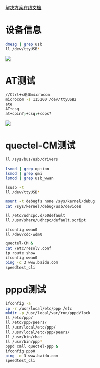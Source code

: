 [解决方案在线文档](https://manual.zlg.cn/web/#/235/11186)

# 设备信息
```bash
dmesg | grep usb
ll /dev/ttyUSB*
```
![](https://wdcdn.qpic.cn/MTY4ODg1ODI1ODM1NDAzMA_495734_1mYdP37sLi_r2YIg_1691831842?w=574&h=81&type=image/png)

# AT测试
```bash
//Ctrl+x退出microcom
microcom -s 115200 /dev/ttyUSB2
ate
AT+csq
at+cpin?;+csq;+cops?
```
![](https://wdcdn.qpic.cn/MTY4ODg1ODI1ODM1NDAzMA_64084_JjmSOEaQ7kkPt14T_1691831772?w=385&h=229&type=image/png)



# quectel-CM测试
```bash
ll /sys/bus/usb/drivers

lsmod | grep option
lsmod | grep qmi
lsmod | grep usb_wwan

lsusb -t
ll /dev/ttyUSB*

mount -t debugfs none /sys/kernel/debug
cat /sys/kernel/debug/usb/devices

ll /etc/udhcpc.d/50default
ll /usr/share/udhcpc/default.script

ifconfig wwan0
ll /dev/cdc-wdm0

quectel-CM &
cat /etc/resolv.conf
ip route show
ifconfig wwan0
ping -c 3 www.baidu.com
speedtest_cli
```




# pppd测试

```bash
ifconfig -a
cp -r /usr/local/etc/ppp /etc
mkdir -p /usr/local/var/run/pppd/lock
ll /etc/ppp/
ll /etc/ppp/peers/
ll /usr/local/etc/ppp/
ll /usr/local/etc/ppp/peers/
ll /usr/bin/chat
ll /usr/bin/ppp*
pppd call quectel-ppp &
ifconfig ppp0
ping -c 3 www.baidu.com
speedtest_cli
```
